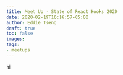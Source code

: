 ```yaml
---
title: Meet Up - State of React Hooks 2020
date: 2020-02-19T16:16:57-05:00
author: Eddie Tseng
draft: true 
toc: false
images:
tags:
- meetups
---
```


hi